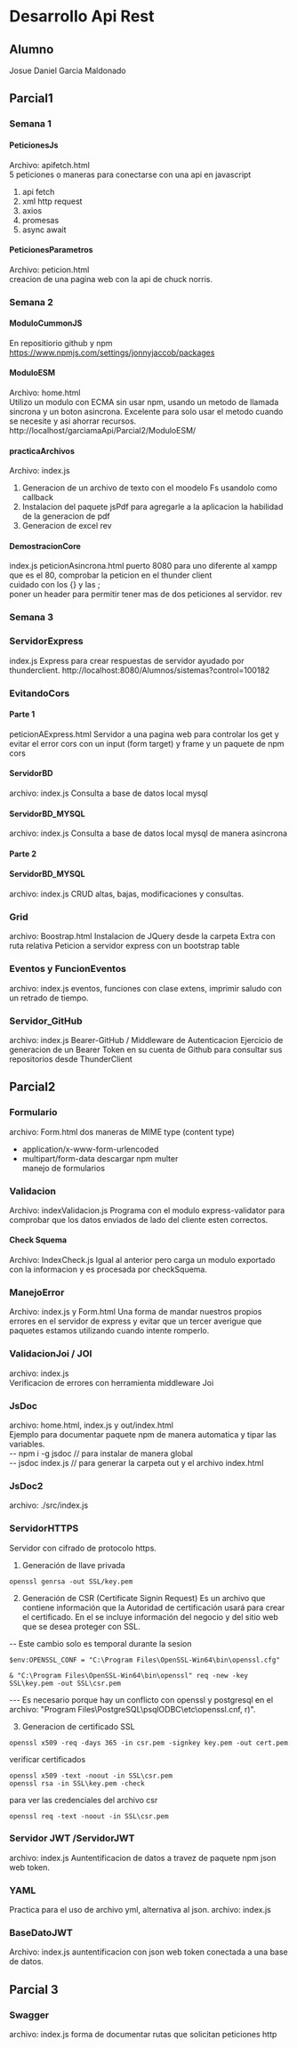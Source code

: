 # Desarrollo Api Rest  

## Alumno
Josue Daniel Garcia Maldonado 

## Parcial1
### Semana 1
#### PeticionesJs
Archivo: apifetch.html  
5 peticiones o maneras para conectarse con una api en javascript
1. api fetch
2. xml http request 
3. axios
4. promesas
5. async await

#### PeticionesParametros
Archivo: peticion.html  
creacion de una pagina web con la api de chuck norris.

### Semana 2
#### ModuloCummonJS
En repositiorio github y npm 
https://www.npmjs.com/settings/jonnyjaccob/packages

#### ModuloESM
Archivo: home.html  
Utilizo un modulo con ECMA sin usar npm, usando un metodo de llamada sincrona y un boton asincrona.
Excelente para solo usar el metodo cuando se necesite y asi ahorrar recursos.  
http://localhost/garciamaApi/Parcial2/ModuloESM/

#### practicaArchivos
Archivo: index.js  
1. Generacion de un archivo de texto con el moodelo Fs usandolo como callback
2. Instalacion del paquete jsPdf para agregarle a la aplicacion la habilidad de la generacion  de pdf
3. Generacion de excel 
rev
#### DemostracionCore
index.js
peticionAsincrona.html
puerto 8080 para uno diferente al xampp que es el 80, comprobar la peticion en el thunder client  
cuidado con los {} y las ;  
poner un header para permitir tener mas de dos peticiones al servidor.
rev


### Semana 3
### ServidorExpress
index.js
Express para crear respuestas de servidor ayudado por thunderclient.
http://localhost:8080/Alumnos/sistemas?control=100182  
### EvitandoCors
#### Parte 1
peticionAExpress.html
Servidor a una pagina web para controlar los get y evitar el error cors con un input (form target) y frame y un paquete de npm cors  

#### ServidorBD 
archivo: index.js
Consulta a base de datos local mysql
#### ServidorBD_MYSQL 
archivo: index.js
Consulta a base de datos local mysql de manera asincrona
#### Parte 2
#### ServidorBD_MYSQL 
archivo: index.js
CRUD altas, bajas, modificaciones y consultas.

### Grid
archivo: Boostrap.html
Instalacion de JQuery desde la carpeta Extra con ruta relativa
Peticion a servidor express con un bootstrap table 

### Eventos y FuncionEventos
archivo: index.js
eventos, funciones con clase extens, imprimir saludo con un retrado de tiempo.

### Servidor_GitHub
archivo: index.js
Bearer-GitHub / Middleware de Autenticacion
Ejercicio de generacion de un Bearer Token en su cuenta de Github
para consultar sus repositorios desde ThunderClient
## Parcial2
### Formulario
archivo: Form.html 
dos maneras de MIME type (content type)  
- application/x-www-form-urlencoded
- multipart/form-data
descargar npm multer  
manejo de formularios  

### Validacion
Archivo: indexValidacion.js
Programa con el modulo express-validator para comprobar que los datos enviados de lado del cliente esten correctos.  

#### Check Squema
Archivo: IndexCheck.js
Igual al anterior pero carga un modulo exportado con la informacion y es procesada por checkSquema.  

### ManejoError
Archivo: index.js y Form.html
Una forma de mandar nuestros propios errores en el servidor de express y evitar que un tercer averigue que paquetes estamos utilizando cuando intente romperlo.  

### ValidacionJoi / JOI
archivo: index.js  
Verificacion de errores con herramienta middleware Joi  

### JsDoc
archivo: home.html, index.js y out/index.html  
Ejemplo para documentar paquete npm de manera automatica y tipar las variables.  
-- npm i -g jsdoc // para instalar de manera global  
-- jsdoc index.js // para generar la carpeta out y el archivo index.html  

### JsDoc2
archivo: ./src/index.js 

### ServidorHTTPS 
Servidor con cifrado de protocolo https.  
1. Generación de llave privada
```shell
openssl genrsa -out SSL/key.pem  
```
2. Generación de CSR (Certificate Signin Request)
Es un archivo que contiene información que la Autoridad de certificación usará para crear el certificado. En el se incluye información del negocio y del sitio web que se desea proteger con SSL.
 
-- Este cambio solo es temporal durante la sesion
```shell
$env:OPENSSL_CONF = "C:\Program Files\OpenSSL-Win64\bin\openssl.cfg"

& "C:\Program Files\OpenSSL-Win64\bin\openssl" req -new -key SSL\key.pem -out SSL\csr.pem  
```

--- Es necesario porque hay un conflicto con openssl y postgresql en el archivo: "Program Files\PostgreSQL\psqlODBC\etc\openssl.cnf, r)".  

3. Generacion de certificado SSL  
```shell
openssl x509 -req -days 365 -in csr.pem -signkey key.pem -out cert.pem
```

verificar certificados
```shell
openssl x509 -text -noout -in SSL\csr.pem 
openssl rsa -in SSL\key.pem -check
```
para ver las credenciales del archivo csr
```shell
openssl req -text -noout -in SSL\csr.pem
```

### Servidor JWT /ServidorJWT
archivo: index.js
Auntentificacion de datos a travez de paquete npm json web token.


### YAML 
Practica para el uso de archivo yml, alternativa al json.
archivo: index.js 

### BaseDatoJWT
Archivo: index.js
auntentificacion con json web token conectada a una base de datos.

## Parcial 3
### Swagger 
archivo: index.js
forma de documentar rutas que solicitan peticiones http

